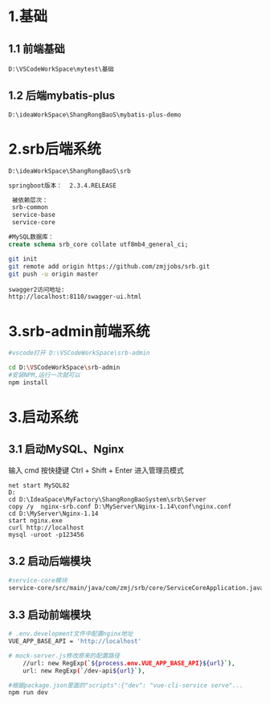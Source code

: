 # 1.基础

## 1.1 前端基础

```
D:\VSCodeWorkSpace\mytest\基础
```

## 1.2 后端mybatis-plus

```
D:\ideaWorkSpace\ShangRongBaoS\mybatis-plus-demo
```



# 2.srb后端系统

```bash
D:\ideaWorkSpace\ShangRongBaoS\srb
```

```bash
springboot版本：  2.3.4.RELEASE
```

```bash
 被依赖层次：
 srb-common
 service-base
 service-core
```

```sql
#MySQL数据库： 
create schema srb_core collate utf8mb4_general_ci;
```

```bash
git init
git remote add origin https://github.com/zmjjobs/srb.git
git push -u origin master
```

```http
swagger2访问地址:
http://localhost:8110/swagger-ui.html
```



# 3.srb-admin前端系统

```bash
#vscode打开 D:\VSCodeWorkSpace\srb-admin

cd D:\VSCodeWorkSpace\srb-admin
#安装NPM,运行一次就可以
npm install
```





# 3.启动系统

## 3.1 启动MySQL、Nginx

输入 cmd
按快捷键 Ctrl + Shift + Enter 进入管理员模式

```shell
net start MySQL82
D:
cd D:\IdeaSpace\MyFactory\ShangRongBaoSystem\srb\Server
copy /y  nginx-srb.conf D:\MyServer\Nginx-1.14\conf\nginx.conf
cd D:\MyServer\Nginx-1.14
start nginx.exe
curl http://localhost
mysql -uroot -p123456
```

## 3.2 启动后端模块

```bash
#service-core模块
service-core/src/main/java/com/zmj/srb/core/ServiceCoreApplication.java
```

## 3.3 启动前端模块

```bash
# .env.development文件中配置nginx地址
VUE_APP_BASE_API = 'http://localhost'

# mock-server.js修改原来的配置路径
    //url: new RegExp(`${process.env.VUE_APP_BASE_API}${url}`),
    url: new RegExp(`/dev-api${url}`),

#根据package.json里面的"scripts":{"dev": "vue-cli-service serve"...
npm run dev

```



